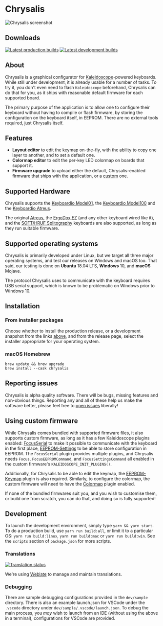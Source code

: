Chrysalis
=========

![Chrysalis screenshot](data/screenshot.png)

## Downloads

[![Latest production builds][badge:production]][build:prod]
[![Latest development builds][badge:development]][build:dev]

 [badge:development]: https://img.shields.io/github/v/release/keyboardio/chrysalis?include_prereleases&label=Development&style=for-the-badge
 [badge:production]: https://img.shields.io/github/v/release/keyboardio/chrysalis?label=Production&style=for-the-badge
 [build:prod]: https://github.com/keyboardio/Chrysalis/releases/latest
 [build:dev]: https://github.com/keyboardio/Chrysalis/releases/tag/v0.13.3-snapshot

## About

Chrysalis is a graphical configurator for
[Kaleidoscope][kaleidoscope]-powered keyboards. While still under
development, it is already usable for a number of tasks. To try it,
you don't even need to flash `Kaleidoscope` beforehand, Chrysalis
can do that for you, as it ships with reasonable default firmware
for each supported board.

 [kaleidoscope]: https://github.com/keyboardio/Kaleidoscope

The primary purpose of the application is to allow one to configure their
keyboard without having to compile or flash firmware, by storing the
configuration on the keyboard itself, in EEPROM. There are no external tools
required, just Chrysalis itself.

## Features

* **Layout editor** to edit the keymap on-the-fly, with the ability to copy one
  layer to another, and to set a default one.
* **Colormap editor** to edit the per-key LED colormap on boards that support it.
* **Firmware upgrade** to upload either the default, Chrysalis-enabled firmware that ships with the application, or a [custom](#using-custom-firmware) one.

## Supported Hardware

Chrysalis supports the [Keyboardio Model01][hw:model01], the [Keyboardio
Model100][hw:model100] and the [Keyboardio Atreus][hw:kbio-atreus].

The original [Atreus][hw:atreus], the [ErgoDox EZ][hw:ergodox-ez] (and any other
keyboard wired like it), and the [SOFT/HRUF Splitography][hw:splitography]
keyboards are also supported, as long as they run suitable firmware.

 [hw:kbio-atreus]: https://shop.keyboard.io/collections/keyboardio-atreus
 [hw:model100]: https://www.indiegogo.com/projects/the-keyboardio-model-100--4/
 [hw:model01]: https://shop.keyboard.io/
 [hw:ergodox-ez]: https://ergodox-ez.com/
 [hw:atreus]: https://atreus.technomancy.us/
 [hw:splitography]: https://softhruf.love/collections/writers/products/soft-hruf-erl

## Supported operating systems

Chrysalis is primarily developed under Linux, but we target all three major
operating systems, and test our releases on Windows and macOS too. That said, our
testing is done on **Ubuntu** 18.04 LTS, **Windows** 10, and **macOS** Mojave.

The protocol Chrysalis uses to communicate with the keyboard requires USB serial
support, which is known to be problematic on Windows prior to Windows 10.

## Installation

### From installer packages

Choose whether to install the production release, or a development snapshot from
the links [above](#downloads), and from the release page, select the installer
appropriate for your operating system.

### macOS Homebrew

```
brew update && brew upgrade
brew install --cask chrysalis
```

## Reporting issues

Chrysalis is alpha quality software. There will be bugs, missing features and
non-obvious things. Reporting any and all of these help us make the software
better, please feel free to [open issues][issues] liberally!

 [issues]: https://github.com/keyboardio/Chrysalis/issues

## Using custom firmware

While Chrysalis comes bundled with supported firmware files, it also supports
custom firmware, as long as it has a few Kaleidoscope plugins enabled:
[FocusSerial][k:focus] to make it possible to communicate with the keyboard in
the first place, [EEPROM-Settings][k:eeprom-settings] to be able to store
configuration in EEPROM. The `FocusSerial` plugin provides multiple plugins, and
Chrysalis needs `Focus`, `FocusEEPROMCommand`, and `FocusSettingsCommand` all
enabled in the custom firmware's `KALEIDOSCOPE_INIT_PLUGINS()`.

Additionally, for Chrysalis to be able to edit the keymap, the
[EEPROM-Keymap][k:eeprom-keymap] plugin is also required. Similarly, to
configure the colormap, the custom firmware will need to have the
[Colormap][k:colormap] plugin enabled.

 [k:focus]: https://kaleidoscope.readthedocs.io/en/latest/plugins/Kaleidoscope-FocusSerial.html
 [k:eeprom-settings]: https://kaleidoscope.readthedocs.io/en/latest/plugins/Kaleidoscope-EEPROM-Settings.html
 [k:eeprom-keymap]: https://kaleidoscope.readthedocs.io/en/latest/plugins/Kaleidoscope-EEPROM-Keymap.html
 [k:colormap]: https://kaleidoscope.readthedocs.io/en/latest/plugins/Kaleidoscope-Colormap.html

If none of the bundled firmwares suit you, and you wish to customise them, or
build one from scratch, you can do that, and doing so is fully supported!

## Development

To launch the development environment, simply type `yarn && yarn start`. To do a
production build, use `yarn run build:all`, or limit it to a particular OS:
`yarn run build:linux`, `yarn run build:mac` or `yarn run build:win`. See the
`scripts` section of `package.json` for more scripts.

### Translations

[![Translation status](https://hosted.weblate.org/widgets/chrysalis/-/svg-badge.svg)][weblate]

We're using [Weblate][weblate] to manage and maintain translations.

 [weblate]: https://hosted.weblate.org/engage/chrysalis/

### Debugging

There are sample debugging configurations provided in the `dev/sample` directory. There is also an example launch.json for VSCode under the `.vscode` directory under `dev/sample/.vscode/launch.json`. To debug the main process, you _may_ wish to launch from an IDE (without using the above in a terminal), configurations for VSCode are provided. 

